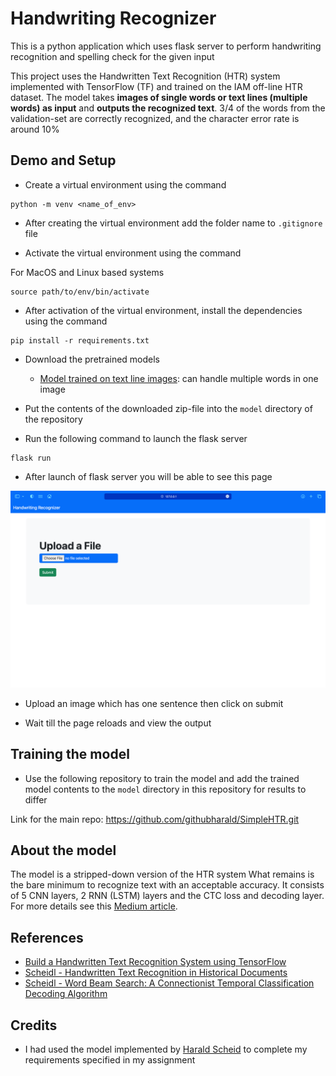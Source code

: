 # Handwriting Recognizer

This is a python application which uses flask server to perform handwriting recognition and spelling check for the given input

This project uses the Handwritten Text Recognition (HTR) system implemented with TensorFlow (TF) and trained on the IAM off-line HTR dataset.
The model takes **images of single words or text lines (multiple words) as input** and **outputs the recognized text**.
3/4 of the words from the validation-set are correctly recognized, and the character error rate is around 10%



## Demo and Setup

* Create a virtual environment using the command
```
python -m venv <name_of_env>
```
* After creating the virtual environment add the folder name to `.gitignore` file

* Activate the virtual environment using the command

For MacOS and Linux based systems
```
source path/to/env/bin/activate
```

* After activation of the virtual environment, install the dependencies using the command
```
pip install -r requirements.txt
```

* Download the pretrained models
  * [Model trained on text line images](https://www.dropbox.com/s/7xwkcilho10rthn/line-model.zip?dl=1):
    can handle multiple words in one image
* Put the contents of the downloaded zip-file into the `model` directory of the repository

* Run the following command to launch the flask server
```
flask run
```
* After launch of flask server you will be able to see this page

<img src="./doc/demo.png">

* Upload an image which has one sentence then click on submit

* Wait till the page reloads and view the output


## Training the model

* Use the following repository to train the model and add the trained model contents to the `model` directory in this repository for results to differ

Link for the main repo: https://github.com/githubharald/SimpleHTR.git

## About the model
The model is a stripped-down version of the HTR system
What remains is the bare minimum to recognize text with an acceptable accuracy.
It consists of 5 CNN layers, 2 RNN (LSTM) layers and the CTC loss and decoding layer.
For more details see this [Medium article](https://towardsdatascience.com/2326a3487cd5).


## References
* [Build a Handwritten Text Recognition System using TensorFlow](https://towardsdatascience.com/2326a3487cd5)
* [Scheidl - Handwritten Text Recognition in Historical Documents](https://repositum.tuwien.ac.at/obvutwhs/download/pdf/2874742)
* [Scheidl - Word Beam Search: A Connectionist Temporal Classification Decoding Algorithm](https://repositum.tuwien.ac.at/obvutwoa/download/pdf/2774578)

## Credits

* I had used the model implemented by [Harald Scheid](https://github.com/githubharald) to complete my requirements specified in my assignment